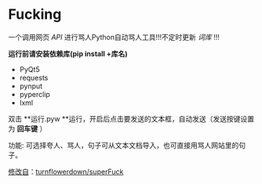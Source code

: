 # Fucking

一个调用网页 *API* 进行骂人Python自动骂人工具!!!不定时更新 *词库*  !!!



**运行前请安装依赖库(pip install +库名)**

- PyQt5
- requests
- pynput
- pyperclip
- lxml



双击 **运行.pyw **运行，开启后点击要发送的文本框，自动发送（发送按键设置为 **回车键** ）

功能: 可选择夸人、骂人，句子可从文本文档导入，也可直接用骂人网站里的句子。



<u>修改自</u>：[turnflowerdown/superFuck](https://github.com/turnflowerdown/superFuck)
